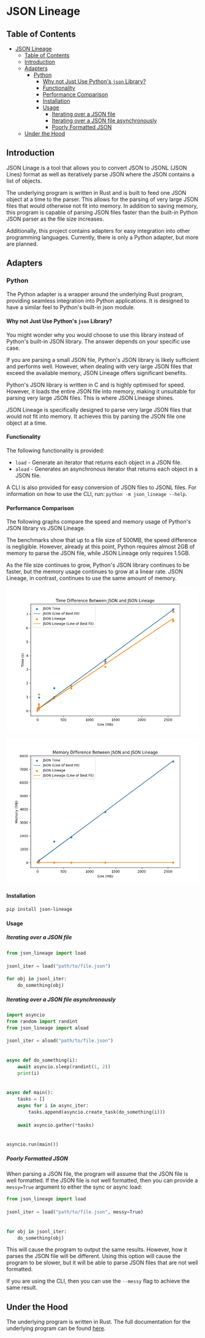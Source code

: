 # JSON Lineage

## Table of Contents
- [JSON Lineage](#json-lineage)
  - [Table of Contents](#table-of-contents)
  - [Introduction](#introduction)
  - [Adapters](#adapters)
    - [Python](#python)
      - [Why not Just Use Python's `json` Library?](#why-not-just-use-pythons-json-library)
      - [Functionality](#functionality)
      - [Performance Comparison](#performance-comparison)
      - [Installation](#installation)
      - [Usage](#usage)
        - [Iterating over a JSON file](#iterating-over-a-json-file)
        - [Iterating over a JSON file asynchronously](#iterating-over-a-json-file-asynchronously)
        - [Poorly Formatted JSON](#poorly-formatted-json)
  - [Under the Hood](#under-the-hood)


## Introduction

JSON Linage is a tool that allows you to convert JSON to JSONL (JSON Lines) format as well as iteratively parse JSON where the JSON contains a list of objects.

The underlying program is written in Rust and is built to feed one JSON object at a time to the parser. This allows for the parsing of very large JSON files that would otherwise not fit into memory. In addition to saving memory, this program is capable of parsing JSON files faster than the built-in Python JSON parser as the file size increases.

Additionally, this project contains adapters for easy integration into other programming languages. Currently, there is only a Python adapter, but more are planned.

## Adapters

### Python

The Python adapter is a wrapper around the underlying Rust program, providing seamless integration into Python applications. It is designed to have a similar feel to Python's built-in json module.

#### Why not Just Use Python's `json` Library?

You might wonder why you would choose to use this library instead of Python's built-in JSON library. The answer depends on your specific use case.

If you are parsing a small JSON file, Python's JSON library is likely sufficient and performs well. However, when dealing with very large JSON files that exceed the available memory, JSON Lineage offers significant benefits.

Python's JSON library is written in C and is highly optimised for speed. However, it loads the entire JSON file into memory, making it unsuitable for parsing very large JSON files. This is where JSON Lineage shines.

JSON Lineage is specifically designed to parse very large JSON files that would not fit into memory. It achieves this by parsing the JSON file one object at a time.

#### Functionality

The following functionality is provided:

* `load` - Generate an iterator that returns each object in a JSON file.
* `aload` - Generates an asynchronous iterator that returns each object in a JSON file.

A CLI is also provided for easy conversion of JSON files to JSONL files.
For information on how to use the CLI, run: `python -m json_lineage --help`.

#### Performance Comparison

The following graphs compare the speed and memory usage of Python's JSON library vs JSON Lineage.

The benchmarks show that up to a file size of 500MB, the speed difference is negligible. However, already at this point, Python requires almost 2GB of memory to parse the JSON file, while JSON Lineage only requires 1.5GB.

As the file size continues to grow, Python's JSON library continues to be faster, but the memory usage continues to grow at a linear rate. JSON Lineage, in contrast, continues to use the same amount of memory.


![Benchmark of difference in time as file size grows](https://github.com/Salaah01/json-lineage/raw/master/docs/benchmark/time_diff_chart.png)

![Benchmark of difference in memory as file size grows](https://github.com/Salaah01/json-lineage/raw/master/docs/benchmark/mem_diff_chart.png)

#### Installation

```bash
pip install json-lineage
```

#### Usage

##### Iterating over a JSON file

```python
from json_lineage import load

jsonl_iter = load("path/to/file.json")

for obj in jsonl_iter:
    do_something(obj)
```

##### Iterating over a JSON file asynchronously

```python
import asyncio
from random import randint
from json_lineage import aload

jsonl_iter = aload("path/to/file.json")


async def do_something(i):
    await asyncio.sleep(randint(1, 2))
    print(i)


async def main():
    tasks = []
    async for i in async_iter:
        tasks.append(asyncio.create_task(do_something(i)))
    
    await asyncio.gather(*tasks)


asyncio.run(main())
```

##### Poorly Formatted JSON

When parsing a JSON file, the program will assume that the JSON file is well formatted. If the JSON file is not well formatted, then you can provide a `messy=True` argument to either the sync or async load:

```python
from json_lineage import load

jsonl_iter = load("path/to/file.json", messy=True)


for obj in jsonl_iter:
    do_something(obj)
```

This will cause the program to output the same results. However, how it parses the JSON file will be different. Using this option will cause the program to be slower, but it will be able to parse JSON files that are not well formatted.

If you are using the CLI, then you can use the `--messy` flag to achieve the same result.

## Under the Hood

The underlying program is written in Rust. The full documentation for the underlying program can be found [here](https://salaah01.github.io/json-lineage/docs/cargo/jsonl_converter/index.html).

